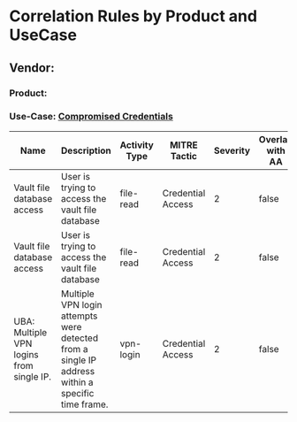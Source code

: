 Correlation Rules by Product and UseCase
========================================
Vendor: 
--------
### Product: [](../ds__.md)
### Use-Case: [Compromised Credentials](../../../../UseCases/uc_compromised_credentials.md)

| Name    | Description    | Activity Type | MITRE Tactic      | Severity | Overlap with AA |
| ---- | ---- | ---- | ---- | -------- | ---- |
| Vault file database access    | User is trying to access the vault file database    | file-read     | Credential Access | 2        | false    |
| Vault file database access    | User is trying to access the vault file database    | file-read     | Credential Access | 2        | false    |
| UBA: Multiple VPN logins from single IP. | Multiple VPN login attempts were detected from a single IP address within a specific time frame. | vpn-login     | Credential Access | 2        | false    |